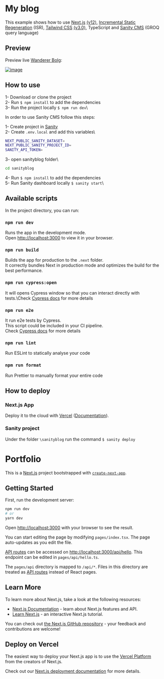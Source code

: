 # My blog

This example shows how to use [Next.js](https://nextjs.org/) [(v12)](https://nextjs.org/blog/next-12), [Incremental Static Regeneration](https://nextjs.org/docs/basic-features/data-fetching/incremental-static-regeneration) (ISR), [Tailwind CSS](https://tailwindcss.com/) [(v3.0)](https://tailwindcss.com/blog/tailwindcss-v3), TypeScript and [Sanity CMS](https://www.sanity.io/) (GROQ query language)

## Preview

Preview live [Wanderer Bolg](https://www.maleksmida.blog/):

[![image](https://res.cloudinary.com/deebb8zh7/image/upload/c_pad,b_auto:predominant,fl_preserve_transparency/v1668759856/malek_smida_blog_wjewmq.jpg)](https://www.maleksmida.blog/)

## How to use

1- Download or clone the project\
2- Run `$ npm install` to add the dependencies\
3- Run the project locally `$ npm run dev`\

In order to use Sanity CMS follow this steps:

1- Create project in [Sanity](https://www.sanity.io/)\
2- Create `.env.local` and add this variables\

```bash
NEXT_PUBLIC_SANITY_DATASET=
NEXT_PUBLIC_SANITY_PROJECT_ID=
SANITY_API_TOKEN=
```

3- open sanityblog folder\

```bash
cd sanityblog
```

4- Run `$ npm install` to add the dependencies\
5- Run Sanity dashboard locally `$ sanity start`\

## Available scripts

In the project directory, you can run:

### `npm run dev`

Runs the app in the development mode.\
Open [http://localhost:3000](http://localhost:3000) to view it in your browser.

### `npm run build`

Builds the app for production to the `.next` folder.\
It correctly bundles Next in production mode and optimizes the build for the best performance.

### `npm run cypress:open`

It will opens Cypress window so that you can interact directly with tests.\Check [Cypress docs](https://docs.cypress.io/guides/guides/command-line#cypress-open) for more details

### `npm run e2e`

It run e2e tests by Cypress.\
This script could be included in your CI pipeline.\
Check [Cypress docs](https://docs.cypress.io/guides/guides/command-line#cypress-run) for more details

### `npm run lint`

Run ESLint to statically analyse your code

### `npm run format`

Run Prettier to manually format your entire code

## How to deploy

### Next.js App

Deploy it to the cloud with [Vercel](https://vercel.com/new?utm_source=github&utm_medium=readme&utm_campaign=next-example) ([Documentation](https://nextjs.org/docs/deployment)).

### Sanity project

Under the folder `\sanityblog` run the command `$ sanity deploy`

# Portfolio

This is a [Next.js](https://nextjs.org/) project bootstrapped with [`create-next-app`](https://github.com/vercel/next.js/tree/canary/packages/create-next-app).

## Getting Started

First, run the development server:

```bash
npm run dev
# or
yarn dev
```

Open [http://localhost:3000](http://localhost:3000) with your browser to see the result.

You can start editing the page by modifying `pages/index.tsx`. The page auto-updates as you edit the file.

[API routes](https://nextjs.org/docs/api-routes/introduction) can be accessed on [http://localhost:3000/api/hello](http://localhost:3000/api/hello). This endpoint can be edited in `pages/api/hello.ts`.

The `pages/api` directory is mapped to `/api/*`. Files in this directory are treated as [API routes](https://nextjs.org/docs/api-routes/introduction) instead of React pages.

## Learn More

To learn more about Next.js, take a look at the following resources:

- [Next.js Documentation](https://nextjs.org/docs) - learn about Next.js features and API.
- [Learn Next.js](https://nextjs.org/learn) - an interactive Next.js tutorial.

You can check out [the Next.js GitHub repository](https://github.com/vercel/next.js/) - your feedback and contributions are welcome!

## Deploy on Vercel

The easiest way to deploy your Next.js app is to use the [Vercel Platform](https://vercel.com/new?utm_medium=default-template&filter=next.js&utm_source=create-next-app&utm_campaign=create-next-app-readme) from the creators of Next.js.

Check out our [Next.js deployment documentation](https://nextjs.org/docs/deployment) for more details.
